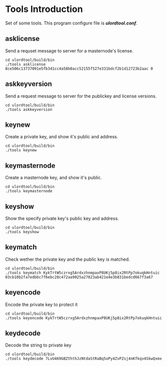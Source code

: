 # Tools Introduction
Set of some tools. This program configure file is ***ulordtool.conf***.
## asklicense
Send a requset message to server for a masternode's license.
```
cd ulordtool/build/bin
./tools asklicense 8ce506c13737091e5fb341cc4a58b0acc52155f527e331bdcf2b1d12723b2aac 0
```
## askkeyversion
Send a request message to server for the publickey and license versions.
```
cd ulordtool/build/bin
./tools askkeyversion
```
## keynew
Create a private key, and show it's public and address.
```
cd ulordtool/build/bin
./tools keynew
```
## keymasternode
Create a masternode key, and show it's public.
```
cd ulordtool/build/bin
./tools keymasternode
```
## keyshow
Show the specify private key's public key and address.
```
cd ulordtool/build/bin
./tools keyshow
```
## keymatch
Check wether the private key and the public key is matched.
```
cd ulordtool/build/bin
./tools keymatch KykTrtW5czrxg5ArdxzhnmpaxP8UKj5p8ix2RtPp7okuqkHntuic 03cb10b2fa7edbbc7f6ebc28c472aa9025a27823ab421e4e3b831bedcd667f3a67
```
## keyencode
Encode the private key to protect it
```
cd ulordtool/build/bin
./tools keyencode KykTrtW5czrxg5ArdxzhnmpaxP8UKj5p8ix2RtPp7okuqkHntuic
```
## keydecode
Decode the string to private key
```
cd ulordtool/build/bin
./tools keydecode 7LvU469GBZththJzNtdaStRaBq5oPy4ZvPZsj4nKfkqv4SkwQxmx
```
